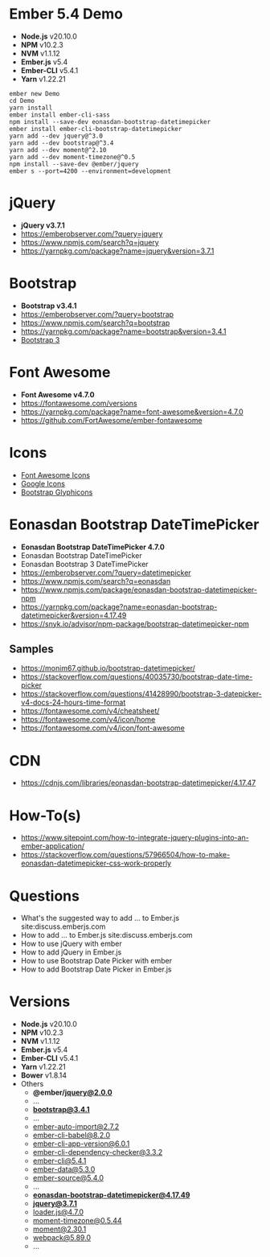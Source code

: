 # Ember 5.4 Demo
+ **Node.js** v20.10.0
+ **NPM** v10.2.3
+ **NVM** v1.1.12
+ **Ember.js** v5.4
+ **Ember-CLI** v5.4.1
+ **Yarn** v1.22.21

```
ember new Demo
cd Demo
yarn install
ember install ember-cli-sass
npm install --save-dev eonasdan-bootstrap-datetimepicker
ember install ember-cli-bootstrap-datetimepicker
yarn add --dev jquery@^3.0
yarn add --dev bootstrap@^3.4
yarn add --dev moment@^2.10
yarn add --dev moment-timezone@^0.5
npm install --save-dev @ember/jquery
ember s --port=4200 --environment=development
```

# jQuery
+ **jQuery v3.7.1**
+ https://emberobserver.com/?query=jquery
+ https://www.npmjs.com/search?q=jquery
+ https://yarnpkg.com/package?name=jquery&version=3.7.1

# Bootstrap
+ **Bootstrap v3.4.1**
+ https://emberobserver.com/?query=bootstrap
+ https://www.npmjs.com/search?q=bootstrap
+ https://yarnpkg.com/package?name=bootstrap&version=3.4.1
+ [Bootstrap 3](https://www.w3schools.com/bootstrap/)

# Font Awesome
+ **Font Awesome v4.7.0**
+ https://fontawesome.com/versions
+ https://yarnpkg.com/package?name=font-awesome&version=4.7.0
+ https://github.com/FortAwesome/ember-fontawesome

# Icons
+ [Font Awesome Icons](https://www.w3schools.com/icons/fontawesome_icons_intro.asp)
+ [Google Icons](https://www.w3schools.com/icons/google_icons_intro.asp)
+ [Bootstrap Glyphicons](https://www.w3schools.com/icons/bootstrap_icons_glyphicons.asp)

# Eonasdan Bootstrap DateTimePicker
+ **Eonasdan Bootstrap DateTimePicker 4.7.0**
+ Eonasdan Bootstrap DateTimePicker
+ Eonasdan Bootstrap 3 DateTimePicker
+ https://emberobserver.com/?query=datetimepicker
+ https://www.npmjs.com/search?q=eonasdan
+ https://www.npmjs.com/package/eonasdan-bootstrap-datetimepicker-npm
+ https://yarnpkg.com/package?name=eonasdan-bootstrap-datetimepicker&version=4.17.49
+ https://snyk.io/advisor/npm-package/bootstrap-datetimepicker-npm

## Samples
+ https://monim67.github.io/bootstrap-datetimepicker/
+ https://stackoverflow.com/questions/40035730/bootstrap-date-time-picker
+ https://stackoverflow.com/questions/41428990/bootstrap-3-datepicker-v4-docs-24-hours-time-format
+ https://fontawesome.com/v4/cheatsheet/
+ https://fontawesome.com/v4/icon/home
+ https://fontawesome.com/v4/icon/font-awesome

# CDN
+ https://cdnjs.com/libraries/eonasdan-bootstrap-datetimepicker/4.17.47

# How-To(s)
+ https://www.sitepoint.com/how-to-integrate-jquery-plugins-into-an-ember-application/
+ https://stackoverflow.com/questions/57966504/how-to-make-eonasdan-datetimepicker-css-work-properly

# Questions
+ What's the suggested way to add ... to Ember.js site:discuss.emberjs.com
+ How to add ... to Ember.js site:discuss.emberjs.com
+ How to use jQuery with ember
+ How to add jQuery in Ember.js
+ How to use Bootstrap Date Picker with ember
+ How to add Bootstrap Date Picker in Ember.js

# Versions
+ **Node.js** v20.10.0
+ **NPM** v10.2.3
+ **NVM** v1.1.12
+ **Ember.js** v5.4
+ **Ember-CLI** v5.4.1
+ **Yarn** v1.22.21
+ **Bower** v1.8.14
+ Others
  + **@ember/jquery@2.0.0**
  + ...
  + **bootstrap@3.4.1**
  + ...
  + ember-auto-import@2.7.2
  + ember-cli-babel@8.2.0
  + ember-cli-app-version@6.0.1
  + ember-cli-dependency-checker@3.3.2
  + ember-cli@5.4.1
  + ember-data@5.3.0
  + ember-source@5.4.0
  + ...
  + **eonasdan-bootstrap-datetimepicker@4.17.49**
  + **jquery@3.7.1**
  + loader.js@4.7.0  
  + moment-timezone@0.5.44
  + moment@2.30.1  
  + webpack@5.89.0
  + ...

